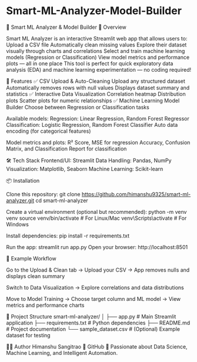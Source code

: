 # Smart-ML-Analyzer-Model-Builder
🤖 Smart ML Analyzer & Model Builder
📘 Overview

Smart ML Analyzer is an interactive Streamlit web app that allows users to:
Upload a CSV file
Automatically clean missing values
Explore their dataset visually through charts and correlations
Select and train machine learning models (Regression or Classification)
View model metrics and performance plots — all in one place
This tool is perfect for quick exploratory data analysis (EDA) and machine learning experimentation — no coding required!

🚀 Features
✅ CSV Upload & Auto-Cleaning
Upload any structured dataset
Automatically removes rows with null values
Displays dataset summary and statistics
✅ Interactive Data Visualization
Correlation heatmap
Distribution plots
Scatter plots for numeric relationships
✅ Machine Learning Model Builder
Choose between Regression or Classification tasks

Available models:
Regression: Linear Regression, Random Forest Regressor
Classification: Logistic Regression, Random Forest Classifier
Auto data encoding (for categorical features)

Model metrics and plots:
R² Score, MSE for regression
Accuracy, Confusion Matrix, and Classification Report for classification


🛠️ Tech Stack
Frontend/UI: Streamlit
Data Handling: Pandas, NumPy
Visualization: Matplotlib, Seaborn
Machine Learning: Scikit-learn

📦 Installation

Clone this repository:
git clone https://github.com/himanshu9325/smart-ml-analyzer.git
cd smart-ml-analyzer

Create a virtual environment (optional but recommended):
python -m venv venv
source venv/bin/activate     # For Linux/Mac
venv\Scripts\activate        # For Windows

Install dependencies:
pip install -r requirements.txt

Run the app:
streamlit run app.py
Open your browser:
http://localhost:8501

🧩 Example Workflow

Go to the Upload & Clean tab
→ Upload your CSV → App removes nulls and displays clean summary

Switch to Data Visualization
→ Explore correlations and data distributions

Move to Model Training
→ Choose target column and ML model
→ View metrics and performance charts

📁 Project Structure
smart-ml-analyzer/
│
├── app.py                  # Main Streamlit application
├── requirements.txt        # Python dependencies
├── README.md               # Project documentation
└── sample_dataset.csv      # (Optional) Example dataset for testing

🧑‍💻 Author
Himanshu Sangitrao
🔗 GitHub
💼 Passionate about Data Science, Machine Learning, and Intelligent Automation.
